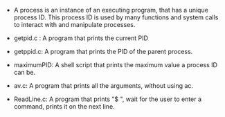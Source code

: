 - A process is an instance of an executing program, that has a unique process ID. This process ID is used by many functions and system calls to interact with and manipulate processes.

- getpid.c : A program that prints the current PID
- getppid.c: A program that prints the PID of the parent process.
- maximumPID: A shell script that prints the maximum value a process ID can be.
- av.c: A program that prints all the arguments, without using ac.
- ReadLine.c: A program that prints "$ ", wait for the user to enter a command, prints it on the next line.
